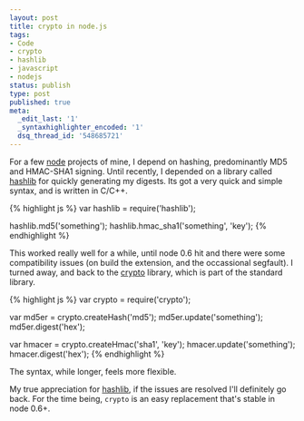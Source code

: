 ```yaml
---
layout: post
title: crypto in node.js
tags:
- Code
- crypto
- hashlib
- javascript
- nodejs
status: publish
type: post
published: true
meta:
  _edit_last: '1'
  _syntaxhighlighter_encoded: '1'
  dsq_thread_id: '548685721'
---
```

For a few <a href="http://nodejs.org/">node</a> projects of mine, I depend on hashing, predominantly MD5 and HMAC-SHA1 signing. Until recently, I depended on a library called <a href="https://github.com/brainfucker/hashlib">hashlib</a> for quickly generating my digests. Its got a very quick and simple syntax, and is written in C/C++.

{% highlight js %}
var hashlib = require('hashlib');

hashlib.md5('something');
hashlib.hmac_sha1('something', 'key');
{% endhighlight %}

This worked really well for a while, until node 0.6 hit and there were some compatibility issues (on build the extension, and the occassional segfault). I turned away, and back to the <a href="http://nodejs.org/docs/v0.3.1/api/crypto.html">crypto</a> library, which is part of the standard library.

{% highlight js %}
var crypto = require('crypto');

var md5er = crypto.createHash('md5');
md5er.update('something');
md5er.digest('hex');

var hmacer = crypto.createHmac('sha1', 'key');
hmacer.update('something');
hmacer.digest('hex');
{% endhighlight %}

The syntax, while longer, feels more flexible.

My true appreciation for <a href="https://github.com/brainfucker/hashlib">hashlib</a>,   if the issues are resolved I'll definitely go back. For the time being, <code>crypto</code> is an easy replacement that's stable in node 0.6+.
